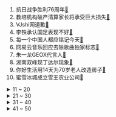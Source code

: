 1. 抗日战争胜利76周年[:link:](https://s.weibo.com/weibo?q=%23抗日战争胜利76周年%23&Refer=top)
2. 教培机构破产清算家长将承受巨大损失[:link:](https://s.weibo.com/weibo?q=%23教培机构破产清算家长将承受巨大损失%23&Refer=top)
3. VJshi网道歉[:link:](https://s.weibo.com/weibo?q=%23VJshi网道歉%23&Refer=top)
4. 李铁承认国足表现不好[:link:](https://s.weibo.com/weibo?q=%23李铁承认国足表现不好%23&Refer=top)
5. 每一个中国人都应铭记今天[:link:](https://s.weibo.com/weibo?q=%23每一个中国人都应铭记今天%23&Refer=top)
6. 网易云音乐回应去除歌曲独家标志[:link:](https://s.weibo.com/weibo?q=%23网易云音乐回应去除歌曲独家标志%23&Refer=top)
7. 朱一龙GEOX代言人[:link:](https://s.weibo.com/weibo?q=%23朱一龙GEOX代言人%23&Refer=top)
8. 湖南双峰现丁达尔现象[:link:](https://s.weibo.com/weibo?q=%23湖南双峰现丁达尔现象%23&Refer=top)
9. 你好生活用14天为70岁老人改造房子[:link:](https://s.weibo.com/weibo?q=%23你好生活用14天为70岁老人改造房子%23&Refer=top)
10. 蜜雪冰城成立雪王农业公司[:link:](https://s.weibo.com/weibo?q=%23蜜雪冰城成立雪王农业公司%23&Refer=top)
<details>
<summary>11 ~ 20</summary>

11. 国足0比3澳大利亚[:link:](https://s.weibo.com/weibo?q=%23国足0比3澳大利亚%23&Refer=top)
12. 爸爸也想爸爸了[:link:](https://s.weibo.com/weibo?q=%23爸爸也想爸爸了%23&Refer=top)
13. 马素芹在三轮车上偷笑[:link:](https://s.weibo.com/weibo?q=%23马素芹在三轮车上偷笑%23&Refer=top)
14. 2岁宝宝不愿上早教撞裂挡风玻璃[:link:](https://s.weibo.com/weibo?q=%232岁宝宝不愿上早教撞裂挡风玻璃%23&Refer=top)
15. 时宜大婚[:link:](https://s.weibo.com/weibo?q=%23时宜大婚%23&Refer=top)
16. 空姐临时改广播词向航班上烈属致敬[:link:](https://s.weibo.com/weibo?q=%23空姐临时改广播词向航班上烈属致敬%23&Refer=top)
17. 扫黑风暴片头制作方声明[:link:](https://s.weibo.com/weibo?q=%23扫黑风暴片头制作方声明%23&Refer=top)
18. 青岛一小区的大门被拍卖[:link:](https://s.weibo.com/weibo?q=%23青岛一小区的大门被拍卖%23&Refer=top)
19. 深圳茶颜悦色将撤出[:link:](https://s.weibo.com/weibo?q=%23深圳茶颜悦色将撤出%23&Refer=top)
20. 国足全场0射正[:link:](https://s.weibo.com/weibo?q=%23国足全场0射正%23&Refer=top)
</details>
<details>
<summary>21 ~ 30</summary>

21. 禁止劣迹艺人转移阵地复出[:link:](https://s.weibo.com/weibo?q=%23禁止劣迹艺人转移阵地复出%23&Refer=top)
22. 有字不认识就找康辉[:link:](https://s.weibo.com/weibo?q=%23有字不认识就找康辉%23&Refer=top)
23. 于大宝状态[:link:](https://s.weibo.com/weibo?q=%23于大宝状态%23&Refer=top)
24. 全国学联对查寝事件发声[:link:](https://s.weibo.com/weibo?q=%23全国学联对查寝事件发声%23&Refer=top)
25. 乔家的儿女剧情狗血吗[:link:](https://s.weibo.com/weibo?q=%23乔家的儿女剧情狗血吗%23&Refer=top)
26. 视频对比抗战时期与今日中国[:link:](https://s.weibo.com/weibo?q=%23视频对比抗战时期与今日中国%23&Refer=top)
27. 被一只双眼皮贴吓到了[:link:](https://s.weibo.com/weibo?q=%23被一只双眼皮贴吓到了%23&Refer=top)
28. 铭记1945年那场伟大胜利[:link:](https://s.weibo.com/weibo?q=%23铭记1945年那场伟大胜利%23&Refer=top)
29. 周生如故到这里就结局吧[:link:](https://s.weibo.com/weibo?q=%23周生如故到这里就结局吧%23&Refer=top)
30. 心疼Doinb[:link:](https://s.weibo.com/weibo?q=%23心疼Doinb%23&Refer=top)
</details>
<details>
<summary>31 ~ 40</summary>

31. 国足3分钟丢两球[:link:](https://s.weibo.com/weibo?q=%23国足3分钟丢两球%23&Refer=top)
32. 龚俊 要记住雪中送炭的人[:link:](https://s.weibo.com/weibo?q=%23龚俊%20要记住雪中送炭的人%23&Refer=top)
33. 9岁退役军犬眉毛胡须已变白[:link:](https://s.weibo.com/weibo?q=%239岁退役军犬眉毛胡须已变白%23&Refer=top)
34. 他们用生命换来抗日战争胜利[:link:](https://s.weibo.com/weibo?q=%23他们用生命换来抗日战争胜利%23&Refer=top)
35. 狐狸的氛围感有多强[:link:](https://s.weibo.com/weibo?q=%23狐狸的氛围感有多强%23&Refer=top)
36. C罗将穿曼联7号球衣[:link:](https://s.weibo.com/weibo?q=%23C罗将穿曼联7号球衣%23&Refer=top)
37. 武磊拉球转身[:link:](https://s.weibo.com/weibo?q=%23武磊拉球转身%23&Refer=top)
38. 晕车的人最怕闻什么味[:link:](https://s.weibo.com/weibo?q=%23晕车的人最怕闻什么味%23&Refer=top)
39. 郭老师账号全平台封禁[:link:](https://s.weibo.com/weibo?q=%23郭老师账号全平台封禁%23&Refer=top)
40. 当学校要求打印身份证[:link:](https://s.weibo.com/weibo?q=%23当学校要求打印身份证%23&Refer=top)
</details>
<details>
<summary>41 ~ 50</summary>

41. 铭记76年前的胜利[:link:](https://s.weibo.com/weibo?q=%23铭记76年前的胜利%23&Refer=top)
42. 找到废话体的祖师爷了[:link:](https://s.weibo.com/weibo?q=%23找到废话体的祖师爷了%23&Refer=top)
43. 第八批在韩志愿军烈士安葬仪式[:link:](https://s.weibo.com/weibo?q=%23第八批在韩志愿军烈士安葬仪式%23&Refer=top)
44. 张妮服部介是兄妹[:link:](https://s.weibo.com/weibo?q=%23张妮服部介是兄妹%23&Refer=top)
45. 内蒙古入秋有多美[:link:](https://s.weibo.com/weibo?q=%23内蒙古入秋有多美%23&Refer=top)
46. 龙职院学生自曝遭恶意挂科[:link:](https://s.weibo.com/weibo?q=%23龙职院学生自曝遭恶意挂科%23&Refer=top)
47. 华农兄弟说虫谷的虫子好香[:link:](https://s.weibo.com/weibo?q=%23华农兄弟说虫谷的虫子好香%23&Refer=top)
48. 14岁初中生考进清华成最小本科生[:link:](https://s.weibo.com/weibo?q=%2314岁初中生考进清华成最小本科生%23&Refer=top)
49. 男子三甲医院看病被收妇科费用[:link:](https://s.weibo.com/weibo?q=%23男子三甲医院看病被收妇科费用%23&Refer=top)
50. 红色通缉令预告[:link:](https://s.weibo.com/weibo?q=%23红色通缉令预告%23&Refer=top)
51. 三名援汉护士获国际南丁格尔奖[:link:](https://s.weibo.com/weibo?q=%23三名援汉护士获国际南丁格尔奖%23&Refer=top)
</details>